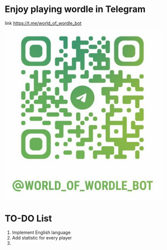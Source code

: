 # Enjoy playing wordle in Telegram
link https://t.me/world_of_wordle_bot

![img.png](img.png)

# TO-DO List
1. Implement English language  
2. Add statistic for every player  
3. 